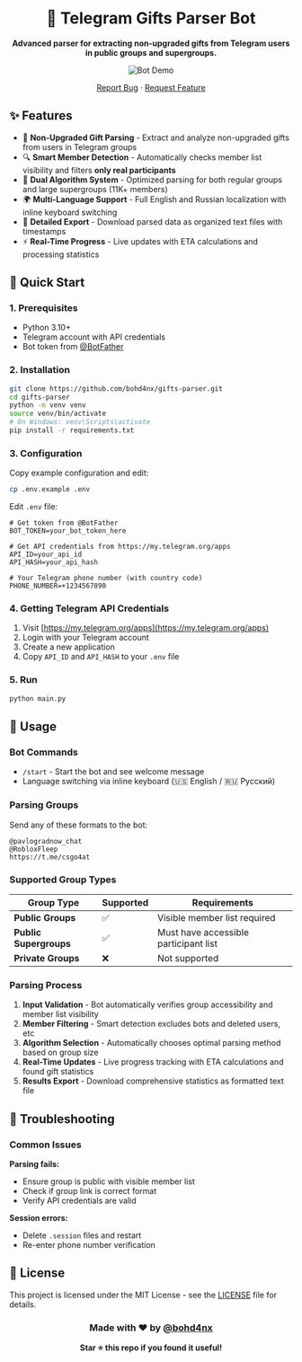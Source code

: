 <h1 align="center">🎁 Telegram Gifts Parser Bot</h1>

<p align="center">
   <b>Advanced parser for extracting non-upgraded gifts from Telegram users in public groups and supergroups.</b>
</p>

<div align="center">

![Bot Demo](https://github.com/user-attachments/assets/3774232e-426b-4f77-aa01-119675835c58)

[Report Bug](https://github.com/bohd4nx/gifts-parser/issues) · [Request Feature](https://github.com/bohd4nx/gifts-parser/issues)

</div>

## ✨ Features

- 🎯 **Non-Upgraded Gift Parsing** - Extract and analyze non-upgraded gifts from users in Telegram groups
- 🔍 **Smart Member Detection** - Automatically checks member list visibility and filters **only real participants**
- 🚀 **Dual Algorithm System** - Optimized parsing for both regular groups and large supergroups (11K+ members)
- 🌍 **Multi-Language Support** - Full English and Russian localization with inline keyboard switching
- 📄 **Detailed Export** - Download parsed data as organized text files with timestamps
- ⚡ **Real-Time Progress** - Live updates with ETA calculations and processing statistics

## 🚀 Quick Start

### 1. Prerequisites

- Python 3.10+
- Telegram account with API credentials
- Bot token from [@BotFather](https://t.me/BotFather)

### 2. Installation

```bash
git clone https://github.com/bohd4nx/gifts-parser.git
cd gifts-parser
python -m venv venv
source venv/bin/activate
# On Windows: venv\Scripts\activate
pip install -r requirements.txt
```

### 3. Configuration

Copy example configuration and edit:

```bash
cp .env.example .env
```

Edit `.env` file:

```env
# Get token from @BotFather
BOT_TOKEN=your_bot_token_here

# Get API credentials from https://my.telegram.org/apps
API_ID=your_api_id
API_HASH=your_api_hash

# Your Telegram phone number (with country code)
PHONE_NUMBER=+1234567890
```

### 4. Getting Telegram API Credentials

1. Visit [https://my.telegram.org/apps](https://my.telegram.org/apps)
2. Login with your Telegram account
3. Create a new application
4. Copy `API_ID` and `API_HASH` to your `.env` file

### 5. Run

```bash
python main.py
```

## 📱 Usage

### Bot Commands

- `/start` - Start the bot and see welcome message
- Language switching via inline keyboard (🇺🇸 English / 🇷🇺 Русский)

### Parsing Groups

Send any of these formats to the bot:

```
@pavlogradnow_chat
@RobloxFleep
https://t.me/csgo4at
```

### Supported Group Types

| Group Type             | Supported | Requirements                          |
| ---------------------- | --------- | ------------------------------------- |
| **Public Groups**      | ✅        | Visible member list required          |
| **Public Supergroups** | ✅        | Must have accessible participant list |
| **Private Groups**     | ❌        | Not supported                         |

### Parsing Process

1. **Input Validation** - Bot automatically verifies group accessibility and member list visibility
2. **Member Filtering** - Smart detection excludes bots and deleted users, etc
3. **Algorithm Selection** - Automatically chooses optimal parsing method based on group size
4. **Real-Time Updates** - Live progress tracking with ETA calculations and found gift statistics
5. **Results Export** - Download comprehensive statistics as formatted text file

## 🐛 Troubleshooting

### Common Issues

**Parsing fails:**

- Ensure group is public with visible member list
- Check if group link is correct format
- Verify API credentials are valid

**Session errors:**

- Delete `.session` files and restart
- Re-enter phone number verification

## 📄 License

This project is licensed under the MIT License - see the [LICENSE](LICENSE) file for details.

<div align="center">

### Made with ❤️ by [@bohd4nx](https://t.me/bohd4nx)

**Star ⭐ this repo if you found it useful!**

</div>
